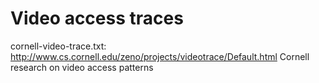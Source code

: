 Video access traces
===================

cornell-video-trace.txt:
http://www.cs.cornell.edu/zeno/projects/videotrace/Default.html
Cornell research on video access patterns
